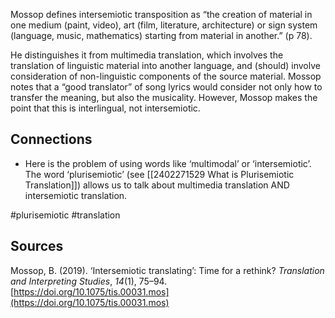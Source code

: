 Mossop defines intersemiotic transposition as “the creation of material in one medium (paint, video), art (film, literature, architecture) or sign system (language, music, mathematics) starting from material in another.” (p 78). 

He distinguishes it from multimedia translation, which involves the translation of linguistic material into another language, and (should) involve consideration of non-linguistic components of the source material. Mossop notes that a “good translator” of song lyrics would consider not only how to transfer the meaning, but also the musicality. However, Mossop makes the point that this is interlingual, not intersemiotic. 

## Connections
- Here is the problem of using words like ‘multimodal’ or ‘intersemiotic’. The word ‘plurisemiotic’ (see [[2402271529 What is Plurisemiotic Translation]]) allows us to talk about multimedia translation AND intersemiotic translation.



#plurisemiotic #translation

## Sources
Mossop, B. (2019). ‘Intersemiotic translating’: Time for a rethink? _Translation and Interpreting Studies_, _14_(1), 75–94. [https://doi.org/10.1075/tis.00031.mos](https://doi.org/10.1075/tis.00031.mos)
